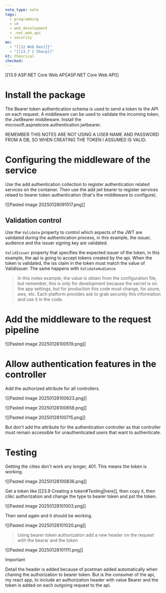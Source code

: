 ```yaml
---
note_type: note
tags:
  - programming
  - c#
  - web_development
  - .net_web_api
  - security
mn:
  - "[[12 Web Dev]]}"
  - "[[13.7 C Sharp]]"
kt: theorical
checked:
---
```

[[13.9 ASP.NET Core Web API|ASP.NET Core Web API]]

# Install the package
The Bearer token authentication schema is used to send a token to the API on each request. A middleware can be used to validate the incoming token, the JwtBearer middleware. Install the microsoft.aspnetcore.authentication.jwtbearer.

REMEMBER THIS NOTES ARE NOT USING A USER NAME AND PASSWORD FROM A DB, SO WHEN CREATING THE TOKEN I ASSUMED IS VALID. 

# Configuring the middleware of the service
Use the add authentication collection to register authentication related services on the container. Then use the add jwt bearer to register services relaed to bearer token authentication (that's the middleware to configure).

![[Pasted image 20250128091517.png]]

## Validation control
Use the `Validate` property to control which aspects of the JWT are validated during the authentication process, in this example, the issuer, audience and the issuer signing key are validated.

`ValidIssuer` property that specifies the expected issuer of the token, in this example, the api is going to accept tokens created by the api. When the token is validated, the iss claim in the token must match the value of ValidIssuer. The same happens with `ValidateAudience`

>In this notes example, the value is obtain from the configuration file, but remember, this is only for development because the secret is on the app settings, but for production this code must change, for azure, aws, etc. Each platform provides ask to grab securely this information and use it in the code. 

# Add the middleware to the request pipeline
![[Pasted image 20250128100519.png]]

# Allow authentication features in the controller
Add the authorized attribute for all controllers.


![[Pasted image 20250128100623.png]]

![[Pasted image 20250128100658.png]]

![[Pasted image 20250128100715.png]]

But don't add the attribute for the authentication controller as that controller must remain accessible for unauthenticated users that want to authenticate. 

# Testing
Getting the cities don't work any longer, 401. This means the token is working.

![[Pasted image 20250128100836.png]]

Get a token like [[23.9 Creating a token#Testing|here]], then copy it, then clikc authorization and change the type to bearer token and pst the token. 

![[Pasted image 20250128101003.png]]

Then send again and it should be working.

![[Pasted image 20250128101020.png]]

>Using bearer token authorization add a new header on the request with the bearar and the token

![[Pasted image 20250128101111.png]] 

>[!important]
>Detail the header is added because of postman added automatically when chaning the authorization to bearer token. But is the consumer of the api, my react app, to include an authorization header with value Bearer and the token is added on each outgoing request to the api. 